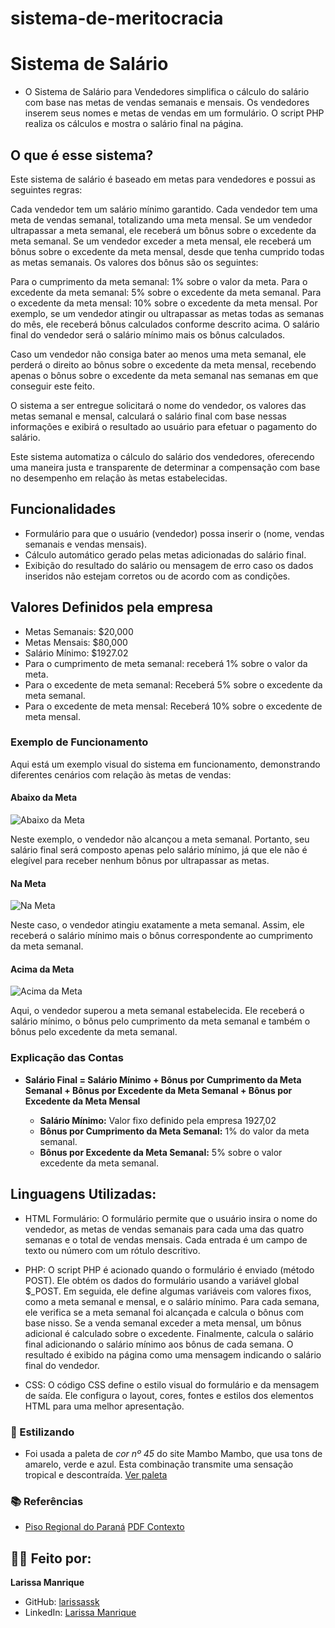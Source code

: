 # sistema-de-meritocracia
# Sistema de Salário
- O Sistema de Salário para Vendedores simplifica o cálculo do salário com base nas metas de vendas semanais e mensais. Os vendedores inserem seus nomes e metas de vendas em um formulário. O script PHP realiza os cálculos e mostra o salário final na página. 

## O que é esse sistema?
Este sistema de salário é baseado em metas para vendedores e possui as seguintes regras:

Cada vendedor tem um salário mínimo garantido.
Cada vendedor tem uma meta de vendas semanal, totalizando uma meta mensal.
Se um vendedor ultrapassar a meta semanal, ele receberá um bônus sobre o excedente da meta semanal.
Se um vendedor exceder a meta mensal, ele receberá um bônus sobre o excedente da meta mensal, desde que tenha cumprido todas as metas semanais.
Os valores dos bônus são os seguintes:

Para o cumprimento da meta semanal: 1% sobre o valor da meta.
Para o excedente da meta semanal: 5% sobre o excedente da meta semanal.
Para o excedente da meta mensal: 10% sobre o excedente da meta mensal.
Por exemplo, se um vendedor atingir ou ultrapassar as metas todas as semanas do mês, ele receberá bônus calculados conforme descrito acima. O salário final do vendedor será o salário mínimo mais os bônus calculados.

Caso um vendedor não consiga bater ao menos uma meta semanal, ele perderá o direito ao bônus sobre o excedente da meta mensal, recebendo apenas o bônus sobre o excedente da meta semanal nas semanas em que conseguir este feito.

O sistema a ser entregue solicitará o nome do vendedor, os valores das metas semanal e mensal, calculará o salário final com base nessas informações e exibirá o resultado ao usuário para efetuar o pagamento do salário.

Este sistema automatiza o cálculo do salário dos vendedores, oferecendo uma maneira justa e transparente de determinar a compensação com base no desempenho em relação às metas estabelecidas.

## Funcionalidades

- Formulário para que o usuário (vendedor) possa inserir o (nome, vendas semanais e vendas mensais).
- Cálculo automático gerado pelas metas adicionadas do salário final.
- Exibição do resultado do salário ou mensagem de erro caso os dados inseridos não estejam corretos ou de acordo com as condições.


## Valores Definidos pela empresa
- Metas Semanais: $20,000 
- Metas Mensais: $80,000
- Salário Mínimo: $1927.02
- Para o cumprimento de meta semanal: receberá  1% sobre o valor da meta.
- Para o excedente de meta semanal: Receberá 5% sobre o excedente da meta semanal.
- Para o excedente de meta mensal: Receberá 10% sobre o excedente de meta mensal.

### Exemplo de Funcionamento

Aqui está um exemplo visual do sistema em funcionamento, demonstrando diferentes cenários com relação às metas de vendas:

#### Abaixo da Meta

![Abaixo da Meta](link_para_imagem_abaixo_da_meta.jpg)

Neste exemplo, o vendedor não alcançou a meta semanal. Portanto, seu salário final será composto apenas pelo salário mínimo, já que ele não é elegível para receber nenhum bônus por ultrapassar as metas.

#### Na Meta

![Na Meta](link_para_imagem_na_meta.jpg)

Neste caso, o vendedor atingiu exatamente a meta semanal. Assim, ele receberá o salário mínimo mais o bônus correspondente ao cumprimento da meta semanal.

#### Acima da Meta

![Acima da Meta](link_para_imagem_acima_da_meta.jpg)

Aqui, o vendedor superou a meta semanal estabelecida. Ele receberá o salário mínimo, o bônus pelo cumprimento da meta semanal e também o bônus pelo excedente da meta semanal.

### Explicação das Contas

- **Salário Final = Salário Mínimo + Bônus por Cumprimento da Meta Semanal + Bônus por Excedente da Meta Semanal + Bônus por Excedente da Meta Mensal**

    - **Salário Mínimo:** Valor fixo definido pela empresa 1927,02
    - **Bônus por Cumprimento da Meta Semanal:** 1% do valor da meta semanal.
    - **Bônus por Excedente da Meta Semanal:** 5% sobre o valor excedente da meta semanal.
## Linguagens Utilizadas:
- HTML Formulário:
O formulário permite que o usuário insira o nome do vendedor, as metas de vendas semanais para cada uma das quatro semanas e o total de vendas mensais. Cada entrada é um campo de texto ou número com um rótulo descritivo.

- PHP:
O script PHP é acionado quando o formulário é enviado (método POST). Ele obtém os dados do formulário usando a variável global $_POST. Em seguida, ele define algumas variáveis com valores fixos, como a meta semanal e mensal, e o salário mínimo. Para cada semana, ele verifica se a meta semanal foi alcançada e calcula o bônus com base nisso. Se a venda semanal exceder a meta mensal, um bônus adicional é calculado sobre o excedente. Finalmente, calcula o salário final adicionando o salário mínimo aos bônus de cada semana. O resultado é exibido na página como uma mensagem indicando o salário final do vendedor.

- CSS:
O código CSS define o estilo visual do formulário e da mensagem de saída. Ele configura o layout, cores, fontes e estilos dos elementos HTML para uma melhor apresentação.

### 🎨 Estilizando
- Foi usada a paleta de *cor nº 45* do site Mambo Mambo, que usa tons de amarelo, verde e azul. Esta combinação transmite uma sensação tropical e descontraída. [Ver paleta](https://www.canva.com/pt_br/aprenda/cores-para-sites-50-paginas-impactantes/)


### 📚 Referências

- [Piso Regional do Paraná](https://www.aen.pr.gov.br/Noticia/Maior-do-Brasil-governador-confirma-novo-Piso-Regional-que-vai-de-R-18-mil-R-21-mil#:~:text=Na%20primeira%2C%20que%20contempla%20os,de%20R%24%201.927%2C02/)
[PDF Contexto]()

## 👩‍💻 Feito por:

**Larissa Manrique**
- GitHub: [larissassk](https://github.com/larissassk)
- LinkedIn: [Larissa Manrique](https://www.linkedin.com/in/larissa-manrique/)
